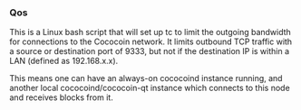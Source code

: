 ### Qos ###

This is a Linux bash script that will set up tc to limit the outgoing bandwidth for connections to the Cococoin network. It limits outbound TCP traffic with a source or destination port of 9333, but not if the destination IP is within a LAN (defined as 192.168.x.x).

This means one can have an always-on cococoind instance running, and another local cococoind/cococoin-qt instance which connects to this node and receives blocks from it.
